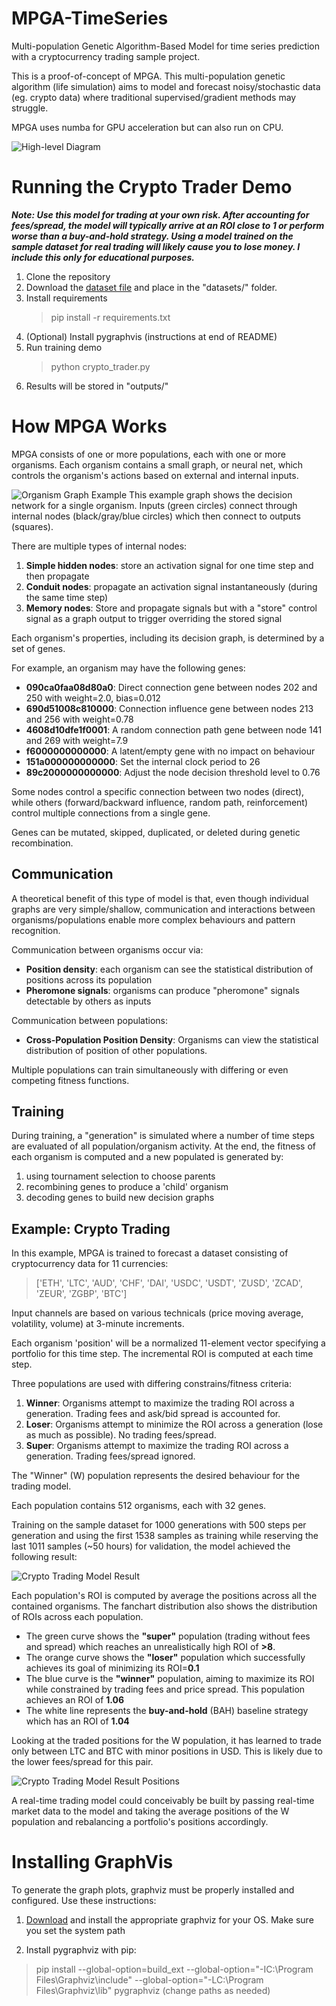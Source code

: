 # MPGA-TimeSeries
Multi-population Genetic Algorithm-Based Model for time series prediction with a cryptocurrency trading sample project.

This is a proof-of-concept of MPGA. This multi-population genetic algorithm (life simulation) aims to model and forecast noisy/stochastic data (eg. crypto data) where traditional supervised/gradient methods may struggle.

MPGA uses numba for GPU acceleration but can also run on CPU.

![High-level Diagram](docs/high-level-diagram_doc.png)

# Running the Crypto Trader Demo
***Note: Use this model for trading at your own risk. After accounting for fees/spread, the model will typically arrive at an ROI close to 1 or perform worse than a buy-and-hold strategy. Using a model trained on the sample dataset for real trading will likely cause you to lose money. I include this only for educational purposes.***

1. Clone the repository
2. Download the [dataset file](https://drive.google.com/file/d/1UVCTGezruAlD53gvFBlbzm6fExKY0f1_/view?usp=sharing) and place in the "datasets/" folder.
3. Install requirements 
   >pip install -r requirements.txt
4. (Optional) Install pygraphvis (instructions at end of README)
5. Run training demo
   >python crypto_trader.py
6. Results will be stored in "outputs/"

# How MPGA Works

MPGA consists of one or more populations, each with one or more organisms. Each organism contains a small graph, or neural net, which controls the organism's actions based on external and internal inputs.

![Organism Graph Example](docs/sample_graph_doc.png)
This example graph shows the decision network for a single organism. Inputs (green circles) connect through internal nodes (black/gray/blue circles) which then connect to outputs (squares).

There are multiple types of internal nodes:
1. **Simple hidden nodes**: store an activation signal for one time step and then propagate
2. **Conduit nodes**: propagate an activation signal instantaneously (during the same time step)
3. **Memory nodes**: Store and propagate signals but with a "store" control signal as a graph output to trigger overriding the stored signal

Each organism's properties, including its decision graph, is determined by a set of genes.

For example, an organism may have the following genes:

- **090ca0faa08d80a0**: Direct connection gene between nodes 202 and 250 with weight=2.0, bias=0.012
- **690d51008c810000**: Connection influence gene between nodes 213 and 256 with weight=0.78
- **4608d10dfe1f0001**: A random connection path gene between node 141 and 269 with weight=7.9
- **f6000000000000**: A latent/empty gene with no impact on behaviour
- **151a000000000000**: Set the internal clock period to 26
- **89c2000000000000**: Adjust the node decision threshold level to 0.76

Some nodes control a specific connection between two nodes (direct), while others (forward/backward influence, random path, reinforcement) control multiple connections from a single gene.

Genes can be mutated, skipped, duplicated, or deleted during genetic recombination.

## Communication
A theoretical benefit of this type of model is that, even though individual graphs are very simple/shallow, communication and interactions between organisms/populations enable more complex behaviours and pattern recognition.

Communication between organisms occur via:
- **Position density**: each organism can see the statistical distribution of positions across its population
- **Pheromone signals**: organisms can produce "pheromone" signals detectable by others as inputs

Communication between populations:
- **Cross-Population Position Density**: Organisms can view the statistical distribution of position of other populations.

Multiple populations can train simultaneously with differing or even competing fitness functions.

## Training
During training, a "generation" is simulated where a number of time steps are evaluated of all population/organism activity. At the end, the fitness of each organism is computed and a new populated is generated by:
1. using tournament selection to choose parents
2. recombining genes to produce a 'child' organism
3. decoding genes to build new decision graphs

## Example: Crypto Trading
In this example, MPGA is trained to forecast a dataset consisting of cryptocurrency data for 11 currencies:

>['ETH', 'LTC', 'AUD', 'CHF', 'DAI', 'USDC', 'USDT', 'ZUSD', 'ZCAD', 'ZEUR', 'ZGBP', 'BTC']

Input channels are based on various technicals (price moving average, volatility, volume) at 3-minute increments.

Each organism 'position' will be a normalized 11-element vector specifying a portfolio for this time step. The incremental ROI is computed at each time step.

Three populations are used with differing constrains/fitness criteria:
1. **Winner**: Organisms attempt to maximize the trading ROI across a generation. Trading fees and ask/bid spread is accounted for.
2. **Loser**: Organisms attempt to minimize the ROI across a generation (lose as much as possible). No trading fees/spread.
3. **Super**: Organisms attempt to maximize the trading ROI across a generation. Trading fees/spread ignored.

The "Winner" (W) population represents the desired behaviour for the trading model.

Each population contains 512 organisms, each with 32 genes.

Training on the sample dataset for 1000 generations with 500 steps per generation and using the first 1538 samples as 
training while reserving the last 1011 samples (~50 hours) for validation, the model achieved the following result:

![Crypto Trading Model Result](docs/validation-fanchart_doc.png)

Each population's ROI is computed by average the positions across all the contained organisms. The fanchart distribution also shows the distribution of ROIs across each population. 
- The green curve shows the **"super"** population (trading without fees and spread) which reaches an unrealistically high ROI of **>8**. 
- The orange curve shows the **"loser"** population which successfully achieves its goal of minimizing its ROI=**0.1**
- The blue curve is the **"winner"** population, aiming to maximize its ROI while constrained by trading fees and price spread. This population achieves an ROI of **1.06**
- The white line represents the **buy-and-hold** (BAH) baseline strategy which has an ROI of **1.04**

Looking at the traded positions for the W population, it has learned to trade only between LTC and BTC with minor positions in USD. This is likely due to the lower fees/spread for this pair.

![Crypto Trading Model Result Positions](docs/crypto-positions_doc.png)

A real-time trading model could conceivably be built by passing real-time market data to the model and taking the average positions of the W population and rebalancing a portfolio's positions accordingly.



# Installing GraphVis

To generate the graph plots, graphviz must be properly installed and configured. Use these instructions:

1. [Download](https://forum.graphviz.org/t/new-simplified-installation-procedure-on-windows/224) and install the appropriate graphviz for your OS. 
Make sure you set the system path

2. Install pygraphviz with pip:
>pip install --global-option=build_ext --global-option="-IC:\Program Files\Graphviz\include" --global-option="-LC:\Program Files\Graphviz\lib" pygraphviz
(change paths as needed)